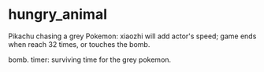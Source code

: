 # hungry_animal
 
Pikachu chasing a grey Pokemon: xiaozhi will add actor's speed; game ends when reach 32 times, or touches the bomb.

bomb.
timer: surviving time for the grey pokemon.